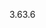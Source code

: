 <span data-ttu-id="abc59-101">3.6</span><span class="sxs-lookup"><span data-stu-id="abc59-101">3.6</span></span>